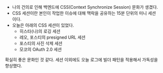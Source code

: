 - 나의 건의로 인해 백엔드에 CSS(Context Synchronize Session) 문화가 생겼다.
- CSS 세션이란 본인이 작업한 이슈에 대해 맥락을 공유하는 15분 단위의 미니 세션이다.
- 오늘은 아래의 CSS 세션이 있었다.
	- 히스타(나)의 로깅 세션
	- 레오, 포스티의 presigned URL 세션
	- 포스티의 사진 삭제 세션
	- 모코의 OAuth 2.0 세션

확실히 좋은 문화인 것 같다. 
세션 이외에도 오늘 로그에 빌더 패턴을 적용해서 가독성을 향상했다.
